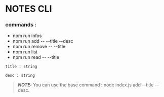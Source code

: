 # NOTES CLI

### commands :
- npm run infos
- npm run add -- --title --desc
- npm run remove -- --title
- npm run list
- npm run read -- --title

```title : string``` 

```desc : string``` 

> **_NOTE:_**  You can use the base command : node index.js add --title --desc.


